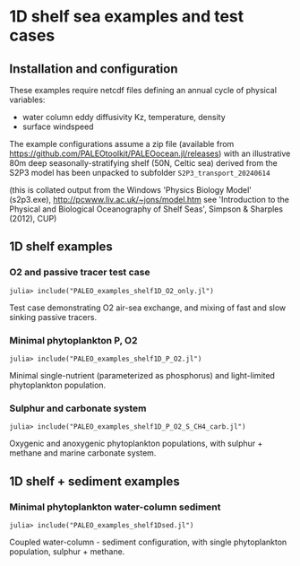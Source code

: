 # 1D shelf sea examples and test cases

## Installation and configuration
These examples require netcdf files defining an annual cycle of physical variables: 
- water column eddy diffusivity Kz, temperature, density
- surface windspeed

The example configurations assume a zip file (available from <https://github.com/PALEOtoolkit/PALEOocean.jl/releases>)
with an illustrative 80m deep seasonally-stratifying shelf
(50N, Celtic sea) derived from the S2P3 model has been unpacked to subfolder `S2P3_transport_20240614`

(this is collated output from the Windows 'Physics Biology Model' (s2p3.exe), http://pcwww.liv.ac.uk/~jons/model.htm
see 'Introduction to the Physical and Biological Oceanography of Shelf Seas', Simpson & Sharples (2012), CUP)

## 1D shelf examples

### O2 and passive tracer test case

    julia> include("PALEO_examples_shelf1D_O2_only.jl")

Test case demonstrating O2 air-sea exchange, and mixing of fast and slow sinking passive tracers.

### Minimal phytoplankton P, O2

    julia> include("PALEO_examples_shelf1D_P_O2.jl")

Minimal single-nutrient (parameterized as phosphorus) and light-limited phytoplankton population.

### Sulphur and carbonate system

    julia> include("PALEO_examples_shelf1D_P_O2_S_CH4_carb.jl")

Oxygenic and anoxygenic phytoplankton populations, with sulphur + methane and marine carbonate system.

## 1D shelf + sediment examples

### Minimal phytoplankton water-column sediment

    julia> include("PALEO_examples_shelf1Dsed.jl")

Coupled water-column - sediment configuration, with single phytoplankton population, sulphur + methane.
